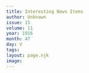 ```yaml
---
title: Interesting News Items
author: Unknown
issue: 15
volume: 11
year: 1916
month: 47
day: V
tags:
layout: page.njk
image:
---
```



